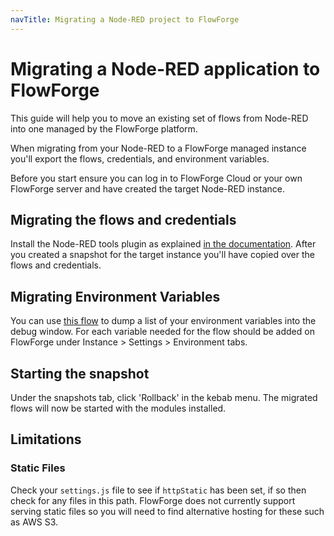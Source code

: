 ```yaml
---
navTitle: Migrating a Node-RED project to FlowForge 
---
```


# Migrating a Node-RED application to FlowForge 

This guide will help you to move an existing set of flows from Node-RED into 
one managed by the FlowForge platform.

When migrating from your Node-RED to a FlowForge managed instance you'll export
the flows, credentials, and environment variables.

Before you start ensure you can log in to FlowForge Cloud or your own FlowForge
server and have created the target Node-RED instance.

## Migrating the flows and credentials

Install the Node-RED tools plugin as explained
[in the documentation](./node-red-tools.md). After you created a snapshot for
the target instance you'll have copied over the flows and credentials.

## Migrating Environment Variables

You can use [this flow](https://flows.nodered.org/flow/8ebfe9ae218aa5105e7da13db14ac272)
to dump a list of your environment variables into the debug window. For each
variable needed for the flow should be added on FlowForge under 
Instance > Settings > Environment tabs.

## Starting the snapshot

Under the snapshots tab, click 'Rollback' in the kebab menu. The migrated flows
will now be started with the modules installed.

## Limitations

### Static Files

Check your `settings.js` file to see if `httpStatic` has been set, if so then
check for any files in this path. FlowForge does not currently support serving
static files so you will need to find alternative hosting for these such as AWS S3.
